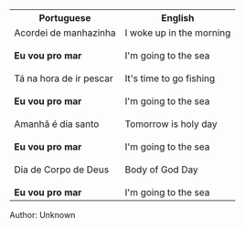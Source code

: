 <table class="capoeira-table">
    <tr class="header-row">
        <th>Portuguese</th>
        <th>English</th>
    </tr>
    <tr>
        <td>Acordei de manhazinha<br><br><strong>Eu vou pro mar</strong><br><br>Tá na hora de ir pescar<br><br><strong>Eu vou pro mar</strong><br><br>Amanhã é dia santo<br><br><strong>Eu vou pro mar</strong><br><br>Dia de Corpo de Deus<br><br><strong>Eu vou pro mar</strong></td>
        <td>I woke up in the morning<br><br>I'm going to the sea<br><br>It's time to go fishing<br><br>I'm going to the sea<br><br>Tomorrow is holy day<br><br>I'm going to the sea<br><br>Body of God Day<br><br>I'm going to the sea</td>
    </tr>
</table>

<figcaption>
Author: Unknown
</figcaption>